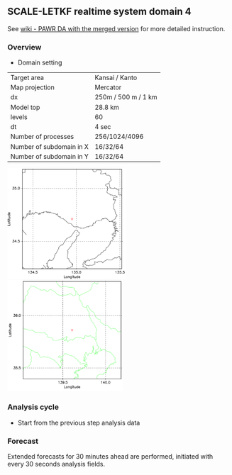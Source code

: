 ## SCALE-LETKF realtime system domain 4

See [wiki - PAWR DA with the merged version](https://github.com/gylien/scale-letkf/wiki/PAWR-DA-with-the-merged-version) for more detailed instruction. 

### Overview

* Domain setting  

| | | 
| --- | --- |
| Target area | Kansai / Kanto |
| Map projection | Mercator |
| dx | 250m / 500 m / 1 km | 
| Model top | 28.8 km |
| levels | 60 |
| dt | 4 sec |
| Number of processes | 256/1024/4096 |
| Number of subdomain in X | 16/32/64 |
| Number of subdomain in Y | 16/32/64 |

<img src="https://github.com/aamemiya/shared_image/blob/master/D4_Kobe.png" height="250px"><img src="https://github.com/aamemiya/shared_image/blob/master/D4_Tokyo.png" height="250px">

### Analysis cycle

* Start from the previous step analysis data 

### Forecast 

Extended forecasts for 30 minutes ahead are performed, initiated with every 30 seconds analysis fields. 
